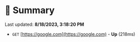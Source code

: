# 📖 Summary
Last updated: **8/18/2023, 3:18:20 PM**

- `GET` [https://google.com](https://google.com) - **Up** (218ms)
